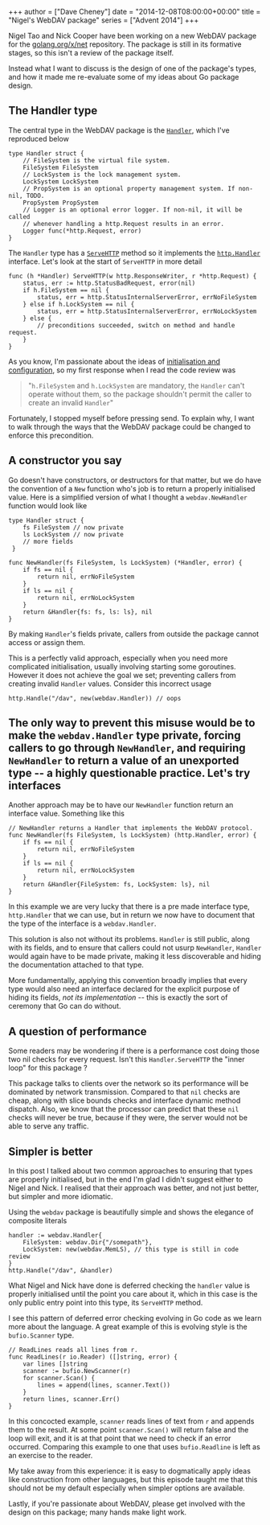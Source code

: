 +++
author = ["Dave Cheney"]
date = "2014-12-08T08:00:00+00:00"
title = "Nigel's WebDAV package"
series = ["Advent 2014"]
+++

Nigel Tao and Nick Cooper have been working on a new WebDAV package for the [golang.org/x/net](http://godoc.org/golang.org/x/net) repository. The package is still in its formative stages, so this isn't a review of the package itself. 

Instead what I want to discuss is the design of one of the package's types, and how it made me re-evaluate some of my ideas about Go package design.

The Handler type
----------------

The central type in the WebDAV package is the [`Handler`](http://godoc.org/golang.org/x/net/webdav#Handler), which I've reproduced below

	type Handler struct {
		// FileSystem is the virtual file system.
		FileSystem FileSystem
		// LockSystem is the lock management system.
		LockSystem LockSystem
		// PropSystem is an optional property management system. If non-nil, TODO.
		PropSystem PropSystem
		// Logger is an optional error logger. If non-nil, it will be called
		// whenever handling a http.Request results in an error.
		Logger func(*http.Request, error)
	}

The `Handler` type has a [`ServeHTTP`](http://godoc.org/golang.org/x/net/webdav#Handler.ServeHTTP) method so it implements the [`http.Handler`](http://godoc.org/net/http#Handler) interface. Let's look at the start of `ServeHTTP` in more detail 

	func (h *Handler) ServeHTTP(w http.ResponseWriter, r *http.Request) {
		status, err := http.StatusBadRequest, error(nil)
		if h.FileSystem == nil {
			status, err = http.StatusInternalServerError, errNoFileSystem
		} else if h.LockSystem == nil {
			status, err = http.StatusInternalServerError, errNoLockSystem
		} else {
			// preconditions succeeded, switch on method and handle request.
		}               
	}

As you know, I'm passionate about the ideas of [initialisation and configuration](http://dave.cheney.net/2014/10/17/functional-options-for-friendly-apis), so my first response when I read the code review was 

>"`h.FileSystem` and `h.LockSystem` are mandatory, the `Handler` can't operate without them, so the package shouldn't permit the caller to create an invalid `Handler`"

Fortunately, I stopped myself before pressing send. To explain why, I want to walk through the ways that the WebDAV package could be changed to enforce this precondition.

A constructor you say
---------------------

Go doesn't have constructors, or destructors for that matter, but we do have the convention of a `New` function who's job is to return a properly initialised value. Here is a simplified version of what I thought a `webdav.NewHandler` function would look like

	type Handler struct {
		fs FileSystem // now private
		ls LockSystem // now private
		// more fields
     }

	func NewHandler(fs FileSystem, ls LockSystem) (*Handler, error) {
		if fs == nil {
			return nil, errNoFileSystem
		}
		if ls == nil {
			return nil, errNoLockSystem
		}
		return &Handler{fs: fs, ls: ls}, nil
    }

By making `Handler`'s fields private, callers from outside the package cannot access or assign them. 

This is a perfectly valid approach, especially when you need more complicated initialisation, usually involving starting some goroutines. However it does not achieve the goal we set; preventing callers from creating invalid `Handler` values. Consider this incorrect usage

    http.Handle("/dav", new(webdav.Handler)) // oops

The only way to prevent this misuse would be to make the `webdav.Handler` type private, forcing callers to go through `NewHandler`, and requiring `NewHandler` to return a value of an unexported type -- a highly questionable practice.
Let's try interfaces
--------------------

Another approach may be to have our `NewHandler` function return an interface value. Something like this

	// NewHandler returns a Handler that implements the WebDAV protocol.
	func NewHandler(fs FileSystem, ls LockSystem) (http.Handler, error) {
        if fs == nil {
			return nil, errNoFileSystem
	    }
	    if ls == nil {
			return nil, errNoLockSystem
	    }
	    return &Handler{FileSystem: fs, LockSystem: ls}, nil
	}

In this example we are very lucky that there is a pre made interface type, `http.Handler` that we can use, but in return we now have to document that the type of the interface is a `webdav.Handler`.

This solution is also not without its problems. `Handler` is still public, along with its fields, and to ensure that callers could not usurp `NewHandler`, `Handler` would again have to be made private, making it less discoverable and hiding the documentation attached to that type.

More fundamentally, applying this convention broadly implies that every type would also need an interface declared for the explicit purpose of hiding its fields, _not its implementation_ -- this is exactly the sort of ceremony that Go can do without.

A question of performance
-------------------------

Some readers may be wondering if there is a performance cost doing those two nil checks for every request. Isn't this `Handler.ServeHTTP` the "inner loop" for this package ?

This package talks to clients over the network so its performance will be dominated by network transmission. Compared to that `nil` checks are cheap, along with slice bounds checks and interface dynamic method dispatch. Also, we know that the processor can predict that these `nil` checks will never be true, because if they were, the server would not be able to serve any traffic.

Simpler is better
-----------------

In this post I talked about two common approaches to ensuring that types are properly initialised, but in the end I'm glad I didn't suggest either to Nigel and Nick. I realised that their approach was better, and not just better, but simpler and more idiomatic.

Using the `webdav` package is beautifully simple and shows the elegance of composite literals

    handler := webdav.Handler{
        FileSystem: webdav.Dir{"/somepath"},
        LockSystem: new(webdav.MemLS), // this type is still in code review
    }
    http.Handle("/dav", &handler)

What Nigel and Nick have done is deferred checking the `handler` value is properly initialised until the point you care about it, which in this case is the only public entry point into this type, its `ServeHTTP` method.

I see this pattern of deferred error checking evolving in Go code as we learn more about the language. A great example of this is evolving style is the `bufio.Scanner` type.

	// ReadLines reads all lines from r.
	func ReadLines(r io.Reader) ([]string, error) {
		var lines []string
		scanner := bufio.NewScanner(r)
		for scanner.Scan() {
			lines = append(lines, scanner.Text())
		}
		return lines, scanner.Err()
	}

In this concocted example, `scanner` reads lines of text from `r` and appends them to the result. At some point `scanner.Scan()` will return false and the loop will exit, and it is at that point that we need to check if an error occurred. Comparing this example to one that uses `bufio.Readline` is left as an exercise to the reader. 

My take away from this experience: it is easy to dogmatically apply ideas like construction from other languages, but this episode taught me that this should not be my default especially when simpler options are available.

Lastly, if you're passionate about WebDAV, please get involved with the design on this package; many hands make light work.
